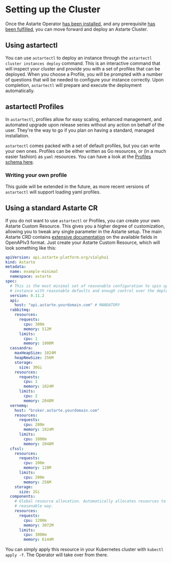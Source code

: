 # Setting up the Cluster

Once the Astarte Operator [has been installed](030-installation_kubernetes.html), and any prerequisite
[has been fulfilled](020-prerequisites.html), you can move forward and deploy an Astarte Cluster.

## Using astartectl

You can use `astartectl` to deploy an instance through the `astartectl cluster instances deploy` command.
This is an interactive command that will inspect your cluster and provide you with a set of profiles that
can be deployed. When you choose a Profile, you will be prompted with a number of questions that will
be needed to configure your instance correctly. Upon completion, `astartectl` will prepare and execute the
deployment automatically.

## astartectl Profiles

In `astartectl`, profiles allow for easy scaling, enhanced management, and automated upgrade upon release
series without any action on behalf of the user. They're the way to go if you plan on having a standard,
managed installation.

`astartectl` comes packed with a set of default profiles, but you can write your own ones. Profiles can
be either written as Go resources, or (in a much easier fashion) as `yaml` resources. You can have a look
at the [Profiles schema here](https://github.com/astarte-platform/astartectl/blob/v0.11.2/cmd/cluster/deployment/astarte_cluster_profile.go).

### Writing your own profile

This guide will be extended in the future, as more recent versions of `astartectl` will support loading yaml
profiles.

## Using a standard Astarte CR

If you do not want to use `astartectl` or Profiles, you can create your own Astarte Custom Resource. This gives you
a higher degree of customization, allowing you to tweak any single parameter in the Astarte setup. The main
Astarte CRD contains
[extensive documentation](https://github.com/astarte-platform/astarte-kubernetes-operator/blob/v0.11.2/deploy/crds/api.astarte-platform.org_astartes_crd.yaml)
on the available fields in OpenAPIv3 format. Just create your Astarte Custom Resource, which will look something
like this:

```yaml
apiVersion: api.astarte-platform.org/v1alpha1
kind: Astarte
metadata:
  name: example-minimal
  namespace: astarte
spec:
  # This is the most minimal set of reasonable configuration to spin up an Astarte
  # instance with reasonable defaults and enough control over the deployment.
  version: 0.11.2
  api:
    host: "api.astarte.yourdomain.com" # MANDATORY
  rabbitmq:
    resources:
      requests:
        cpu: 300m
        memory: 512M
      limits:
        cpu: 1
        memory: 1000M
  cassandra:
    maxHeapSize: 1024M
    heapNewSize: 256M
    storage:
      size: 30Gi
    resources:
      requests:
        cpu: 1
        memory: 1024M
      limits:
        cpu: 2
        memory: 2048M
  vernemq:
    host: "broker.astarte.yourdomain.com"
    resources:
      requests:
        cpu: 200m
        memory: 1024M
      limits:
        cpu: 1000m
        memory: 2048M
  cfssl:
    resources:
      requests:
        cpu: 100m
        memory: 128M
      limits:
        cpu: 200m
        memory: 256M
    storage:
      size: 2Gi
  components:
    # Global resource allocation. Automatically allocates resources to components weighted in a
    # reasonable way.
    resources:
      requests:
        cpu: 1200m
        memory: 3072M
      limits:
        cpu: 3000m
        memory: 6144M
```

You can simply apply this resource in your Kubernetes cluster with `kubectl apply -f`. The Operator will take
over from there.
